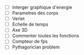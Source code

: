 - [ ] Interger graphique d'energie
- [ ] Parametres des corps
- [ ] Verlet
- [ ] Echelle de temps
- [ ] Axe 3D
- [ ] Commenter toutes les fonctions 
- [ ] Compteur de fps
- [ ] Pythagorician problem
